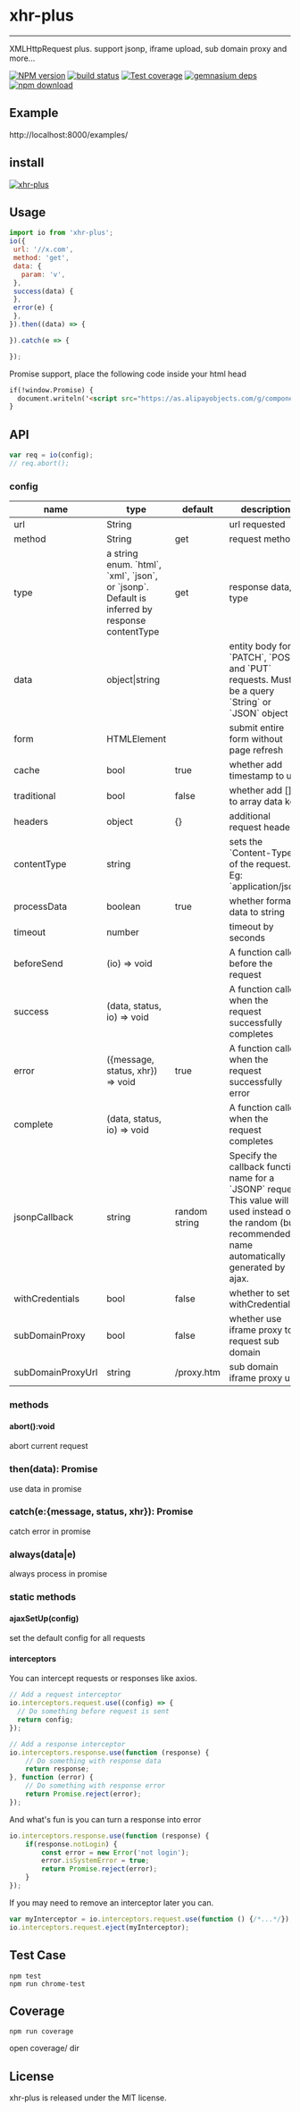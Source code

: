 # xhr-plus
---

XMLHttpRequest plus. support jsonp, iframe upload, sub domain proxy and more...

[![NPM version][npm-image]][npm-url]
[![build status][travis-image]][travis-url]
[![Test coverage][coveralls-image]][coveralls-url]
[![gemnasium deps][gemnasium-image]][gemnasium-url]
[![npm download][download-image]][download-url]

[npm-image]: http://img.shields.io/npm/v/xhr-plus.svg?style=flat-square
[npm-url]: http://npmjs.org/package/xhr-plus
[travis-image]: https://img.shields.io/travis/yiminghe/xhr-plus.svg?style=flat-square
[travis-url]: https://travis-ci.org/yiminghe/xhr-plus
[coveralls-image]: https://img.shields.io/coveralls/yiminghe/xhr-plus.svg?style=flat-square
[coveralls-url]: https://coveralls.io/r/yiminghe/xhr-plus?branch=master
[gemnasium-image]: http://img.shields.io/gemnasium/yiminghe/xhr-plus.svg?style=flat-square
[gemnasium-url]: https://gemnasium.com/yiminghe/xhr-plus
[node-image]: https://img.shields.io/badge/node.js-%3E=_0.10-green.svg?style=flat-square
[node-url]: http://nodejs.org/download/
[download-image]: https://img.shields.io/npm/dm/xhr-plus.svg?style=flat-square
[download-url]: https://npmjs.org/package/xhr-plus

## Example

http://localhost:8000/examples/

## install

[![xhr-plus](https://nodei.co/npm/xhr-plus.png)](https://npmjs.org/package/xhr-plus)

## Usage

```js
import io from 'xhr-plus';
io({
 url: '//x.com',
 method: 'get',
 data: {
   param: 'v',
 },
 success(data) {
 },
 error(e) {
 },
}).then((data) => {

}).catch(e => {

});
```

Promise support, place the following code inside your html head

```html
if(!window.Promise) {
  document.writeln('<script src="https://as.alipayobjects.com/g/component/es6-promise/3.2.2/es6-promise.min.js"></script>');
}
```

## API

```js
var req = io(config);
// req.abort();
```

### config

<table class="table table-bordered table-striped">
    <thead>
    <tr>
        <th style="width: 100px;">name</th>
        <th style="width: 50px;">type</th>
        <th style="width: 50px;">default</th>
        <th>description</th>
    </tr>
    </thead>
    <tbody>
        <tr>
          <td>url</td>
          <td>String</td>
          <td></td>
          <td>url requested</td>
        </tr>
        <tr>
          <td>method</td>
          <td>String</td>
          <td>get</td>
          <td>request method</td>
        </tr>
        <tr>
          <td>type</td>
          <td>a string enum. `html`, `xml`, `json`, or `jsonp`.
          Default is inferred by response contentType</td>
          <td>get</td>
          <td>response data, type</td>
        </tr>
        <tr>
          <td>data</td>
          <td>object|string</td>
          <td></td>
          <td> entity body for `PATCH`, `POST` and `PUT` requests. Must be a query `String` or `JSON` object</td>
        </tr>
        <tr>
          <td>form</td>
          <td>HTMLElement</td>
          <td></td>
          <td>submit entire form without page refresh</td>
        </tr>
        <tr>
          <td>cache</td>
          <td>bool</td>
          <td>true</td>
          <td>whether add timestamp to url</td>
        </tr>
        <tr>
          <td>traditional</td>
          <td>bool</td>
          <td>false</td>
          <td>whether add [] to array data key</td>
        </tr>
        <tr>
          <td>headers</td>
          <td>object</td>
          <td>{}</td>
          <td>additional request headers</td>
        </tr>
        <tr>
          <td>contentType</td>
          <td>string</td>
          <td></td>
          <td>sets the `Content-Type` of the request. Eg: `application/json`</td>
        </tr>
        <tr>
          <td>processData</td>
          <td>boolean</td>
          <td>true</td>
          <td>whether format data to string</td>
        </tr>
        <tr>
          <td>timeout</td>
          <td>number</td>
          <td></td>
          <td>timeout by seconds</td>
        </tr>
        <tr>
          <td>beforeSend</td>
          <td>(io) => void</td>
          <td></td>
          <td>A function called before the request</td>
        </tr>
        <tr>
          <td>success</td>
          <td>(data, status, io) => void</td>
          <td></td>
          <td>A function called when the request successfully completes</td>
        </tr>
        <tr>
          <td>error</td>
          <td>({message, status, xhr}) => void</td>
          <td>true</td>
          <td>A function called when the request successfully error</td>
        </tr>
        <tr>
          <td>complete</td>
          <td>(data, status, io) => void</td>
          <td></td>
          <td>A function called when the request completes</td>
        </tr>
        <tr>
          <td>jsonpCallback</td>
          <td>string</td>
          <td>random string</td>
          <td>Specify the callback function name for a `JSONP` request.
          This value will be used instead of the random (but recommended) name automatically generated by ajax.</td>
        </tr>
        <tr>
          <td>withCredentials</td>
          <td>bool</td>
          <td>false</td>
          <td>whether to set withCredentials</td>
        </tr>
        <tr>
          <td>subDomainProxy</td>
          <td>bool</td>
          <td>false</td>
          <td>whether use iframe proxy to request sub domain</td>
        </tr>
        <tr>
          <td>subDomainProxyUrl</td>
          <td>string</td>
          <td>/proxy.htm</td>
          <td>sub domain iframe proxy url</td>
        </tr>
    </tbody>
</table>

### methods

#### abort():void

abort current request

### then(data): Promise

use data in promise

### catch(e:{message, status, xhr}): Promise

catch error in promise

### always(data|e)

always process in promise

### static methods

#### ajaxSetUp(config)

set the default config for all requests

#### interceptors

You can intercept requests or responses like axios.

```js
// Add a request interceptor
io.interceptors.request.use((config) => {
  // Do something before request is sent
  return config;
});

// Add a response interceptor
io.interceptors.response.use(function (response) {
    // Do something with response data
    return response;
}, function (error) {
    // Do something with response error
    return Promise.reject(error);
});
```

And what's fun is you can turn a response into error

```js
io.interceptors.response.use(function (response) {
    if(response.notLogin) {
        const error = new Error('not login');
        error.isSystemError = true;
        return Promise.reject(error);
    }
});
```

If you may need to remove an interceptor later you can.

```js
var myInterceptor = io.interceptors.request.use(function () {/*...*/});
io.interceptors.request.eject(myInterceptor);
```




## Test Case

```
npm test
npm run chrome-test
```

## Coverage

```
npm run coverage
```

open coverage/ dir

## License

xhr-plus is released under the MIT license.
